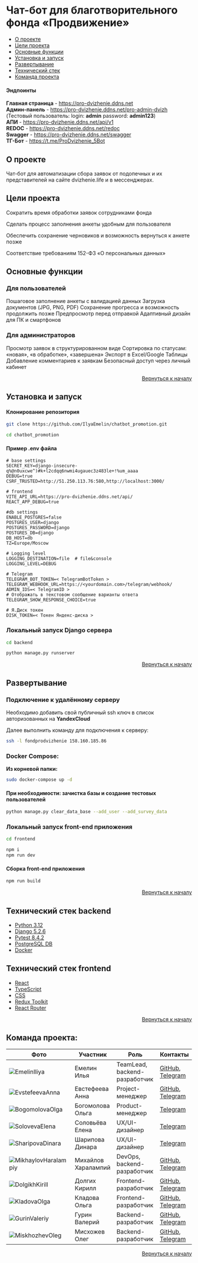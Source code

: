 # Чат-бот для благотворительного фонда «Продвижение»
<a name="Start-point"></a>

- [О проекте](#anchor-about)
- [Цели проекта](#anchor-target)
- [Основные функции](#anchor-functions)
- [Установка и запуск](#anchor-install)
- [Развертывание](#anchor-deployment)
- [Технический стек](#anchor-stack)
- [Команда проекта](#anchor-team)


#### Эндпоинты

**Главная страница** - https://pro-dvizhenie.ddns.net \
**Админ-панель** - https://pro-dvizhenie.ddns.net/pro-admin-dvizh \
(Тестовый пользователь: login: **admin** password: **admin123**) \
**АПИ** - https://pro-dvizhenie.ddns.net/api/v1 \
**REDOC** - https://pro-dvizhenie.ddns.net/redoc \
**Swagger** - https://pro-dvizhenie.ddns.net/swagger \
**ТГ-Бот** - https://t.me/ProDvizhenie_5Bot

<a name="anchor-about"></a>
## О проекте
Чат-бот для автоматизации сбора заявок от подопечных и их представителей на сайте dvizhenie.life и в мессенджерах.

<a name="anchor-target"></a>
## Цели проекта
Сократить время обработки заявок сотрудниками фонда

Сделать процесс заполнения анкеты удобным для пользователя

Обеспечить сохранение черновиков и возможность вернуться к анкете позже

Соответствие требованиям 152-ФЗ «О персональных данных»

<a name="anchor-functions"></a>
## Основные функции
### Для пользователей

Пошаговое заполнение анкеты с валидацией данных
Загрузка документов (JPG, PNG, PDF)
Сохранение прогресса и возможность продолжить позже
Предпросмотр перед отправкой
Адаптивный дизайн для ПК и смартфонов

### Для администраторов

Просмотр заявок в структурированном виде
Сортировка по статусам: «новая», «в обработке», «завершена»
Экспорт в Excel/Google Таблицы
Добавление комментариев к заявкам
Безопасный доступ через личный кабинет

<p align="right"><a href="#Start-point">Вернуться к началу</a></p>

<a name="anchor-install"></a>
## Установка и запуск

#### Клонирование репозитория

```bash
git clone https://github.com/IlyaEmelin/chatbot_promotion.git
```
```bash
cd chatbot_promotion
```
#### Пример .env файла
```
# base settings
SECRET_KEY=django-insecure-q%@n0uxcwe^)#k+l2cdqq6nwmi4ugauec3z483le+!%um_aaaa
DEBUG=true
CSRF_TRUSTED=http://51.250.113.76:580,http://localhost:3000/

# frontend
VITE_API_URL=https://pro-dvizhenie.ddns.net/api/
REACT_APP_DEBUG=true

#db settings
ENABLE_POSTGRES=false
POSTGRES_USER=django
POSTGRES_PASSWORD=django
POSTGRES_DB=django
DB_HOST=db
TZ=Europe/Moscow

# Logging level
LOGGING_DESTINATION=file  # file&console
LOGGING_LEVEL=DEBUG

# Telegram
TELEGRAM_BOT_TOKEN=< TelegramBotToken >
TELEGRAM_WEBHOOK_URL=https://<yourdomain.com>/telegram/webhook/
ADMIN_IDS=< TelegramID >
# Отображать в текстовом сообщение варианты ответа
TELEGRAM_SHOW_RESPONSE_CHOICE=true

# Я.Диск токен
DISK_TOKEN=< Токен Яндекс-диска >
```
### Локальный запуск Django сервера
```bash
cd backend
```
```bash
python manage.py runserver
```

<p align="right"><a href="#Start-point">Вернуться к началу</a></p>

<a name="anchor-deployment"></a>
## Развертывание

### Подключение к удалённому серверу
Необходимо добавить свой публичный ssh ключ в список авторизованных на **YandexCloud**

Далее выполнить команду для подключения к серверу:
```bash
ssh -l fondprodvizhenie 158.160.185.86
```

### Docker Compose:

**Из корневой папки:**

```bash
sudo docker-compose up -d
```

#### При необходимости: зачистка базы и создание тестовых пользователей
```bash
python manage.py clear_data_base --add_user --add_survey_data
```

### Локальный запуск front-end приложения
```bash
cd frontend
```
```bash
npm i
npm run dev
```
#### Сборка front-end приложения

```bash
npm run build
```

<p align="right"><a href="#Start-point">Вернуться к началу</a></p>

<a name="anchor-stack"></a>
## Технический стек backend
* [Python 3.12](https://www.python.org/)
* [Django 5.2.6](https://www.djangoproject.com/)
* [Pytest 8.4.2](https://pypi.org/project/pytest/)
* [PostgreSQL DB](https://www.postgresql.org/)
* [Docker](https://www.docker.com/)

## Технический стек frontend
* [React](https://react.dev/)
* [TypeScript](https://www.typescriptlang.org/)
* [CSS](https://www.w3.org/TR/css/#css)
* [Redux Toolkit](https://redux-toolkit.js.org/)
* [React Router](https://reactrouter.com/)
  
<p align="right"><a href="#Start-point">Вернуться к началу</a></p>


<a name="anchor-team"></a>
## Команда проекта:
| Фото                                                                                                  | Участник            | Роль                          |Контакты|
|-------------------------------------------------------------------------------------------------------|---------------------|-------------------------------|-|
| ![EmelinIliya](https://github.com/user-attachments/assets/b679a20b-54ac-4929-9ffb-b84b58217a5f) | Емелин Илья | TeamLead, backend-разработчик |[GitHub](https://github.com/IlyaEmelin), [Telegram](https://t.me/Ilya_Emelin)|
| ![EvstefeevaAnna](https://github.com/user-attachments/assets/a5e2f675-558b-47bc-8cf3-d7d8ec003f4e) | Евстефеева Анна | Project-менеджер |[GitHub](https://github.com/AnnaEvstifeeva), [Telegram](https://t.me/annievstifeeva)|
| ![BogomolovaOlga](https://github.com/user-attachments/assets/33484226-14df-46e8-ae77-bfb8e30d0bb8) | Богомолова Ольга | Product-менеджер |[Telegram](https://t.me/OlgaBogomolova16)|
| ![SolovevaElena](https://github.com/user-attachments/assets/43cf86ac-6e24-459b-82fd-4c58827736bc) | Соловьёва Елена | UX/UI-дизайнер |[Telegram](https://t.me/Semidea)|
| ![SharipovaDinara](https://github.com/user-attachments/assets/681ffec2-95c5-46fb-8771-fe6bbaa4db4a) | Шарипова Динара | UX/UI-дизайнер |[Telegram](https://t.me/DinaraCalifornia)|
| ![MikhaylovHaralampiy](https://github.com/user-attachments/assets/94588f0d-cb69-46d8-8160-fcf6b2a19134) | Михайлов Харалампий | DevOps, backend-разработчик |[GitHub](https://github.com/HarisNvr), [Telegram](https://t.me/HarisNvr)|
| ![DolgikhKirill](https://github.com/user-attachments/assets/9f62d065-7205-4719-8261-75a251e43d03) | Долгих Кирилл | Frontend-разработчик |[GitHub](https://github.com/nonncal), [Telegram](https://t.me/nonncal)|
| ![KladovaOlga](https://github.com/user-attachments/assets/bf472fad-0ccd-437f-a5ff-372c1e7a728a) | Кладова Ольга | Frontend-разработчик |[GitHub](https://github.com/OlgaKladova), [Telegram](https://t.me/MidoriKl)|
| ![GurinValeriy](https://github.com/user-attachments/assets/096e634d-00a2-4b54-96e3-dcff56dbd33a) | Гурин Валерий | Backend-разработчик |[GitHub](https://github.com/FuntikPiggy), [Telegram](https://t.me/FuntikPiggy)|
| ![MiskhozhevOleg](https://github.com/user-attachments/assets/8d674c23-9895-4f21-9cf9-021339e42a1b) | Мисхожев Олег | Backend-разработчик |[GitHub](https://github.com/OlegMiskhozhev), [Telegram](https://t.me/miskhozhev)|

<p align="right"><a href="#Start-point">Вернуться к началу</a></p>
